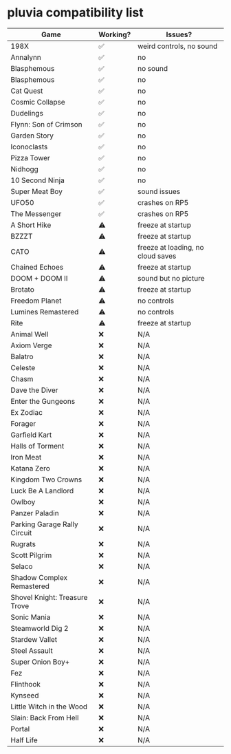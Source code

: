 # pluvia compatibility list

| Game  | Working? | Issues?
| ------------- | ------------- |--------------
|  198X| ✅ | weird controls, no sound |
|  Annalynn| ✅ | no |
|  Blasphemous| ✅ | no sound |
|  Blasphemous| ✅ | no |
|  Cat Quest| ✅ | no |
|  Cosmic Collapse| ✅ | no |
|  Dudelings| ✅ | no |
|  Flynn: Son of Crimson| ✅ | no |
|  Garden Story| ✅ | no |
|  Iconoclasts| ✅ | no |
|  Pizza Tower| ✅ | no |
|  Nidhogg| ✅ | no |
|  10 Second Ninja| ✅ | no |
|  Super Meat Boy| ✅ | sound issues |
|  UFO50| ✅ | crashes on RP5 |
|  The Messenger| ✅ | crashes on RP5 |
|  A Short Hike | ⚠️ | freeze at startup|
| BZZZT | ⚠️ | freeze at startup
| CATO | ⚠️ | freeze at loading, no cloud saves |
| Chained Echoes | ⚠️ | freeze at startup |
| DOOM + DOOM II | ⚠️ | sound but no picture|
| Brotato | ⚠️ | freeze at startup |
| Freedom Planet | ⚠️ | no controls |
| Lumines Remastered | ⚠️ | no controls |
| Rite | ⚠️ | freeze at startup|
| Animal Well | ❌ | N/A |
| Axiom Verge | ❌ | N/A |
| Balatro | ❌ | N/A |
| Celeste | ❌ | N/A |
| Chasm | ❌ | N/A |
| Dave the Diver | ❌ | N/A |
| Enter the Gungeons | ❌ | N/A |
| Ex Zodiac | ❌ | N/A |
| Forager | ❌ | N/A |
| Garfield Kart | ❌ | N/A |
| Halls of Torment | ❌ | N/A |
| Iron Meat | ❌ | N/A |
| Katana Zero | ❌ | N/A |
| Kingdom Two Crowns | ❌ | N/A |
| Luck Be A Landlord | ❌ | N/A |
| Owlboy | ❌ | N/A |
| Panzer Paladin | ❌ | N/A |
| Parking Garage Rally Circuit | ❌ | N/A |
| Rugrats | ❌ | N/A |
| Scott Pilgrim | ❌ | N/A |
| Selaco | ❌ | N/A |
| Shadow Complex Remastered | ❌ | N/A |
| Shovel Knight: Treasure Trove | ❌ | N/A |
| Sonic Mania | ❌ | N/A |
| Steamworld Dig 2 | ❌ | N/A |
| Stardew Vallet | ❌ | N/A |
| Steel Assault | ❌ | N/A |
| Super Onion Boy+ | ❌ | N/A |
| Fez | ❌ | N/A |
| Flinthook | ❌ | N/A |
| Kynseed | ❌ | N/A |
| Little Witch in the Wood | ❌ | N/A |
| Slain: Back From Hell | ❌ | N/A |
| Portal | ❌ | N/A |
| Half Life | ❌ | N/A |
